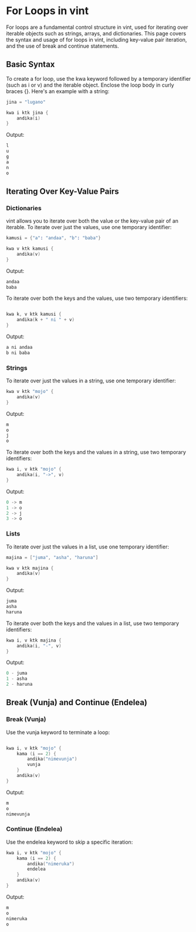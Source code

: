 # For Loops in vint

For loops are a fundamental control structure in vint, used for iterating over iterable objects such as strings, arrays, and dictionaries. This page covers the syntax and usage of for loops in vint, including key-value pair iteration, and the use of break and continue statements.

## Basic Syntax
To create a for loop, use the kwa keyword followed by a temporary identifier (such as i or v) and the iterable object. Enclose the loop body in curly braces {}. Here's an example with a string:

```s
jina = "lugano"

kwa i ktk jina {
    andika(i)
}
```
Output:

```s
l
u
g
a
n
o
```

## Iterating Over Key-Value Pairs

### Dictionaries

vint allows you to iterate over both the value or the key-value pair of an iterable. To iterate over just the values, use one temporary identifier:

```s
kamusi = {"a": "andaa", "b": "baba"}

kwa v ktk kamusi {
    andika(v)
}
```

Output:

```s
andaa
baba
```
To iterate over both the keys and the values, use two temporary identifiers:

```s

kwa k, v ktk kamusi {
    andika(k + " ni " + v)
}
```
Output:

```s
a ni andaa
b ni baba
```

### Strings

To iterate over just the values in a string, use one temporary identifier:

```s
kwa v ktk "mojo" {
    andika(v)
}
```

Output:
```s
m
o
j
o
```
To iterate over both the keys and the values in a string, use two temporary identifiers:

```s
kwa i, v ktk "mojo" {
    andika(i, "->", v)
}
```
Output:
```s
0 -> m
1 -> o
2 -> j
3 -> o
```

### Lists

To iterate over just the values in a list, use one temporary identifier:

```s
majina = ["juma", "asha", "haruna"]

kwa v ktk majina {
    andika(v)
}
```

Output:

```s
juma
asha
haruna
```

To iterate over both the keys and the values in a list, use two temporary identifiers:

```s
kwa i, v ktk majina {
    andika(i, "-", v)
}
```

Output:

```s
0 - juma
1 - asha
2 - haruna
```

## Break (Vunja) and Continue (Endelea)

### Break (Vunja)

Use the vunja keyword to terminate a loop:

```s

kwa i, v ktk "mojo" {
    kama (i == 2) {
        andika("nimevunja")
        vunja
    }
    andika(v)
}
```

Output:

```s
m
o
nimevunja
```

### Continue (Endelea)

Use the endelea keyword to skip a specific iteration:

```s
kwa i, v ktk "mojo" {
    kama (i == 2) {
        andika("nimeruka")
        endelea
    }
    andika(v)
}
```

Output:

```s
m
o
nimeruka
o
```